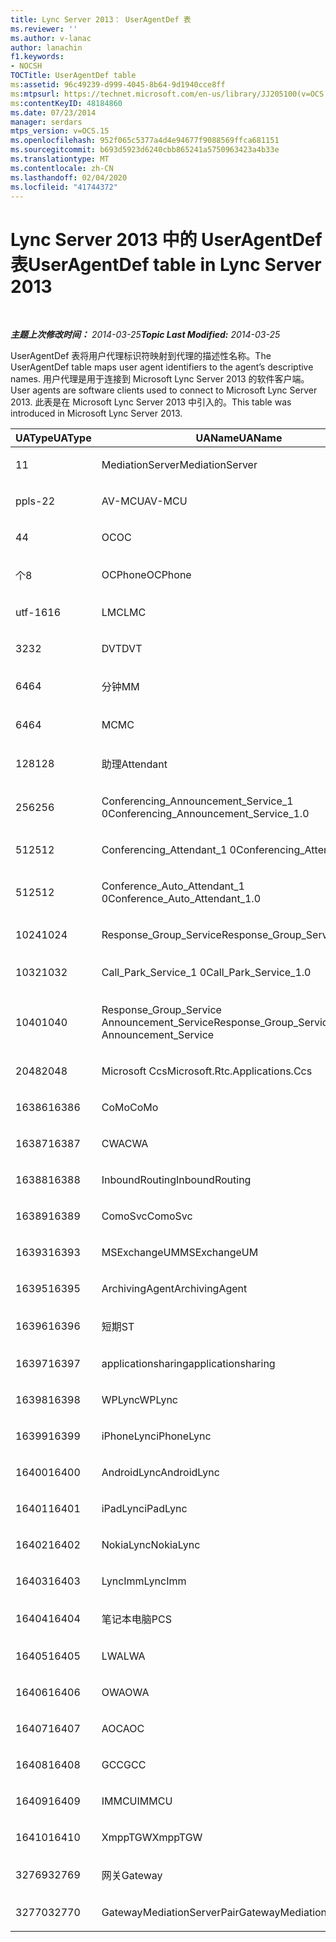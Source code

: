 ```yaml
---
title: Lync Server 2013： UserAgentDef 表
ms.reviewer: ''
ms.author: v-lanac
author: lanachin
f1.keywords:
- NOCSH
TOCTitle: UserAgentDef table
ms:assetid: 96c49239-d999-4045-8b64-9d1940cce8ff
ms:mtpsurl: https://technet.microsoft.com/en-us/library/JJ205100(v=OCS.15)
ms:contentKeyID: 48184860
ms.date: 07/23/2014
manager: serdars
mtps_version: v=OCS.15
ms.openlocfilehash: 952f065c5377a4d4e94677f9088569ffca681151
ms.sourcegitcommit: b693d5923d6240cbb865241a5750963423a4b33e
ms.translationtype: MT
ms.contentlocale: zh-CN
ms.lasthandoff: 02/04/2020
ms.locfileid: "41744372"
---
```

<div data-xmlns="http://www.w3.org/1999/xhtml">

<div class="topic" data-xmlns="http://www.w3.org/1999/xhtml" data-msxsl="urn:schemas-microsoft-com:xslt" data-cs="http://msdn.microsoft.com/en-us/">

<div data-asp="http://msdn2.microsoft.com/asp">

# <a name="useragentdef-table-in-lync-server-2013"></a><span data-ttu-id="cc392-102">Lync Server 2013 中的 UserAgentDef 表</span><span class="sxs-lookup"><span data-stu-id="cc392-102">UserAgentDef table in Lync Server 2013</span></span>

</div>

<div id="mainSection">

<div id="mainBody">

<span> </span>

<span data-ttu-id="cc392-103">_**主题上次修改时间：** 2014-03-25_</span><span class="sxs-lookup"><span data-stu-id="cc392-103">_**Topic Last Modified:** 2014-03-25_</span></span>

<span data-ttu-id="cc392-104">UserAgentDef 表将用户代理标识符映射到代理的描述性名称。</span><span class="sxs-lookup"><span data-stu-id="cc392-104">The UserAgentDef table maps user agent identifiers to the agent’s descriptive names.</span></span> <span data-ttu-id="cc392-105">用户代理是用于连接到 Microsoft Lync Server 2013 的软件客户端。</span><span class="sxs-lookup"><span data-stu-id="cc392-105">User agents are software clients used to connect to Microsoft Lync Server 2013.</span></span> <span data-ttu-id="cc392-106">此表是在 Microsoft Lync Server 2013 中引入的。</span><span class="sxs-lookup"><span data-stu-id="cc392-106">This table was introduced in Microsoft Lync Server 2013.</span></span>


<table>
<colgroup>
<col style="width: 33%" />
<col style="width: 33%" />
<col style="width: 33%" />
</colgroup>
<thead>
<tr class="header">
<th><span data-ttu-id="cc392-107">UAType</span><span class="sxs-lookup"><span data-stu-id="cc392-107">UAType</span></span></th>
<th><span data-ttu-id="cc392-108">UAName</span><span class="sxs-lookup"><span data-stu-id="cc392-108">UAName</span></span></th>
<th><span data-ttu-id="cc392-109">UACategory</span><span class="sxs-lookup"><span data-stu-id="cc392-109">UACategory</span></span></th>
</tr>
</thead>
<tbody>
<tr class="odd">
<td><p><span data-ttu-id="cc392-110">1</span><span class="sxs-lookup"><span data-stu-id="cc392-110">1</span></span></p></td>
<td><p><span data-ttu-id="cc392-111">MediationServer</span><span class="sxs-lookup"><span data-stu-id="cc392-111">MediationServer</span></span></p></td>
<td><p><span data-ttu-id="cc392-112">MediationServer</span><span class="sxs-lookup"><span data-stu-id="cc392-112">MediationServer</span></span></p></td>
</tr>
<tr class="even">
<td><p><span data-ttu-id="cc392-113">ppls-2</span><span class="sxs-lookup"><span data-stu-id="cc392-113">2</span></span></p></td>
<td><p><span data-ttu-id="cc392-114">AV-MCU</span><span class="sxs-lookup"><span data-stu-id="cc392-114">AV-MCU</span></span></p></td>
<td><p><span data-ttu-id="cc392-115">AV-MCU</span><span class="sxs-lookup"><span data-stu-id="cc392-115">AV-MCU</span></span></p></td>
</tr>
<tr class="odd">
<td><p><span data-ttu-id="cc392-116">4</span><span class="sxs-lookup"><span data-stu-id="cc392-116">4</span></span></p></td>
<td><p><span data-ttu-id="cc392-117">OC</span><span class="sxs-lookup"><span data-stu-id="cc392-117">OC</span></span></p></td>
<td><p><span data-ttu-id="cc392-118">OC</span><span class="sxs-lookup"><span data-stu-id="cc392-118">OC</span></span></p></td>
</tr>
<tr class="even">
<td><p><span data-ttu-id="cc392-119">个</span><span class="sxs-lookup"><span data-stu-id="cc392-119">8</span></span></p></td>
<td><p><span data-ttu-id="cc392-120">OCPhone</span><span class="sxs-lookup"><span data-stu-id="cc392-120">OCPhone</span></span></p></td>
<td><p><span data-ttu-id="cc392-121">OCPhone</span><span class="sxs-lookup"><span data-stu-id="cc392-121">OCPhone</span></span></p></td>
</tr>
<tr class="odd">
<td><p><span data-ttu-id="cc392-122">utf-16</span><span class="sxs-lookup"><span data-stu-id="cc392-122">16</span></span></p></td>
<td><p><span data-ttu-id="cc392-123">LMC</span><span class="sxs-lookup"><span data-stu-id="cc392-123">LMC</span></span></p></td>
<td><p><span data-ttu-id="cc392-124">LMC</span><span class="sxs-lookup"><span data-stu-id="cc392-124">LMC</span></span></p></td>
</tr>
<tr class="even">
<td><p><span data-ttu-id="cc392-125">32</span><span class="sxs-lookup"><span data-stu-id="cc392-125">32</span></span></p></td>
<td><p><span data-ttu-id="cc392-126">DVT</span><span class="sxs-lookup"><span data-stu-id="cc392-126">DVT</span></span></p></td>
<td><p><span data-ttu-id="cc392-127">DVT</span><span class="sxs-lookup"><span data-stu-id="cc392-127">DVT</span></span></p></td>
</tr>
<tr class="odd">
<td><p><span data-ttu-id="cc392-128">64</span><span class="sxs-lookup"><span data-stu-id="cc392-128">64</span></span></p></td>
<td><p><span data-ttu-id="cc392-129">分钟</span><span class="sxs-lookup"><span data-stu-id="cc392-129">MM</span></span></p></td>
<td><p><span data-ttu-id="cc392-130">分钟</span><span class="sxs-lookup"><span data-stu-id="cc392-130">MM</span></span></p></td>
</tr>
<tr class="even">
<td><p><span data-ttu-id="cc392-131">64</span><span class="sxs-lookup"><span data-stu-id="cc392-131">64</span></span></p></td>
<td><p><span data-ttu-id="cc392-132">MC</span><span class="sxs-lookup"><span data-stu-id="cc392-132">MC</span></span></p></td>
<td><p><span data-ttu-id="cc392-133">分钟</span><span class="sxs-lookup"><span data-stu-id="cc392-133">MM</span></span></p></td>
</tr>
<tr class="odd">
<td><p><span data-ttu-id="cc392-134">128</span><span class="sxs-lookup"><span data-stu-id="cc392-134">128</span></span></p></td>
<td><p><span data-ttu-id="cc392-135">助理</span><span class="sxs-lookup"><span data-stu-id="cc392-135">Attendant</span></span></p></td>
<td><p><span data-ttu-id="cc392-136">助理</span><span class="sxs-lookup"><span data-stu-id="cc392-136">Attendant</span></span></p></td>
</tr>
<tr class="even">
<td><p><span data-ttu-id="cc392-137">256</span><span class="sxs-lookup"><span data-stu-id="cc392-137">256</span></span></p></td>
<td><p><span data-ttu-id="cc392-138">Conferencing_Announcement_Service_1 0</span><span class="sxs-lookup"><span data-stu-id="cc392-138">Conferencing_Announcement_Service_1.0</span></span></p></td>
<td><p><span data-ttu-id="cc392-139">而言</span><span class="sxs-lookup"><span data-stu-id="cc392-139">CAS</span></span></p></td>
</tr>
<tr class="odd">
<td><p><span data-ttu-id="cc392-140">512</span><span class="sxs-lookup"><span data-stu-id="cc392-140">512</span></span></p></td>
<td><p><span data-ttu-id="cc392-141">Conferencing_Attendant_1 0</span><span class="sxs-lookup"><span data-stu-id="cc392-141">Conferencing_Attendant_1.0</span></span></p></td>
<td><p><span data-ttu-id="cc392-142">CAA</span><span class="sxs-lookup"><span data-stu-id="cc392-142">CAA</span></span></p></td>
</tr>
<tr class="even">
<td><p><span data-ttu-id="cc392-143">512</span><span class="sxs-lookup"><span data-stu-id="cc392-143">512</span></span></p></td>
<td><p><span data-ttu-id="cc392-144">Conference_Auto_Attendant_1 0</span><span class="sxs-lookup"><span data-stu-id="cc392-144">Conference_Auto_Attendant_1.0</span></span></p></td>
<td><p><span data-ttu-id="cc392-145">CAA</span><span class="sxs-lookup"><span data-stu-id="cc392-145">CAA</span></span></p></td>
</tr>
<tr class="odd">
<td><p><span data-ttu-id="cc392-146">1024</span><span class="sxs-lookup"><span data-stu-id="cc392-146">1024</span></span></p></td>
<td><p><span data-ttu-id="cc392-147">Response_Group_Service</span><span class="sxs-lookup"><span data-stu-id="cc392-147">Response_Group_Service</span></span></p></td>
<td><p><span data-ttu-id="cc392-148">RG</span><span class="sxs-lookup"><span data-stu-id="cc392-148">RGS</span></span></p></td>
</tr>
<tr class="even">
<td><p><span data-ttu-id="cc392-149">1032</span><span class="sxs-lookup"><span data-stu-id="cc392-149">1032</span></span></p></td>
<td><p><span data-ttu-id="cc392-150">Call_Park_Service_1 0</span><span class="sxs-lookup"><span data-stu-id="cc392-150">Call_Park_Service_1.0</span></span></p></td>
<td><p><span data-ttu-id="cc392-151">方面</span><span class="sxs-lookup"><span data-stu-id="cc392-151">CPS</span></span></p></td>
</tr>
<tr class="odd">
<td><p><span data-ttu-id="cc392-152">1040</span><span class="sxs-lookup"><span data-stu-id="cc392-152">1040</span></span></p></td>
<td><p><span data-ttu-id="cc392-153">Response_Group_Service Announcement_Service</span><span class="sxs-lookup"><span data-stu-id="cc392-153">Response_Group_Service Announcement_Service</span></span></p></td>
<td><p><span data-ttu-id="cc392-154">方式</span><span class="sxs-lookup"><span data-stu-id="cc392-154">AS</span></span></p></td>
</tr>
<tr class="even">
<td><p><span data-ttu-id="cc392-155">2048</span><span class="sxs-lookup"><span data-stu-id="cc392-155">2048</span></span></p></td>
<td><p><span data-ttu-id="cc392-156">Microsoft Ccs</span><span class="sxs-lookup"><span data-stu-id="cc392-156">Microsoft.Rtc.Applications.Ccs</span></span></p></td>
<td><p><span data-ttu-id="cc392-157">CCS</span><span class="sxs-lookup"><span data-stu-id="cc392-157">CCS</span></span></p></td>
</tr>
<tr class="odd">
<td><p><span data-ttu-id="cc392-158">16386</span><span class="sxs-lookup"><span data-stu-id="cc392-158">16386</span></span></p></td>
<td><p><span data-ttu-id="cc392-159">CoMo</span><span class="sxs-lookup"><span data-stu-id="cc392-159">CoMo</span></span></p></td>
<td><p><span data-ttu-id="cc392-160">CoMo</span><span class="sxs-lookup"><span data-stu-id="cc392-160">CoMo</span></span></p></td>
</tr>
<tr class="even">
<td><p><span data-ttu-id="cc392-161">16387</span><span class="sxs-lookup"><span data-stu-id="cc392-161">16387</span></span></p></td>
<td><p><span data-ttu-id="cc392-162">CWA</span><span class="sxs-lookup"><span data-stu-id="cc392-162">CWA</span></span></p></td>
<td><p><span data-ttu-id="cc392-163">CWA</span><span class="sxs-lookup"><span data-stu-id="cc392-163">CWA</span></span></p></td>
</tr>
<tr class="odd">
<td><p><span data-ttu-id="cc392-164">16388</span><span class="sxs-lookup"><span data-stu-id="cc392-164">16388</span></span></p></td>
<td><p><span data-ttu-id="cc392-165">InboundRouting</span><span class="sxs-lookup"><span data-stu-id="cc392-165">InboundRouting</span></span></p></td>
<td><p><span data-ttu-id="cc392-166">InboundRouting</span><span class="sxs-lookup"><span data-stu-id="cc392-166">InboundRouting</span></span></p></td>
</tr>
<tr class="even">
<td><p><span data-ttu-id="cc392-167">16389</span><span class="sxs-lookup"><span data-stu-id="cc392-167">16389</span></span></p></td>
<td><p><span data-ttu-id="cc392-168">ComoSvc</span><span class="sxs-lookup"><span data-stu-id="cc392-168">ComoSvc</span></span></p></td>
<td><p><span data-ttu-id="cc392-169">ComoSvc</span><span class="sxs-lookup"><span data-stu-id="cc392-169">ComoSvc</span></span></p></td>
</tr>
<tr class="odd">
<td><p><span data-ttu-id="cc392-170">16393</span><span class="sxs-lookup"><span data-stu-id="cc392-170">16393</span></span></p></td>
<td><p><span data-ttu-id="cc392-171">MSExchangeUM</span><span class="sxs-lookup"><span data-stu-id="cc392-171">MSExchangeUM</span></span></p></td>
<td><p><span data-ttu-id="cc392-172">ExUM</span><span class="sxs-lookup"><span data-stu-id="cc392-172">ExUM</span></span></p></td>
</tr>
<tr class="even">
<td><p><span data-ttu-id="cc392-173">16395</span><span class="sxs-lookup"><span data-stu-id="cc392-173">16395</span></span></p></td>
<td><p><span data-ttu-id="cc392-174">ArchivingAgent</span><span class="sxs-lookup"><span data-stu-id="cc392-174">ArchivingAgent</span></span></p></td>
<td><p><span data-ttu-id="cc392-175">ARCHAGENT</span><span class="sxs-lookup"><span data-stu-id="cc392-175">ARCHAGENT</span></span></p></td>
</tr>
<tr class="odd">
<td><p><span data-ttu-id="cc392-176">16396</span><span class="sxs-lookup"><span data-stu-id="cc392-176">16396</span></span></p></td>
<td><p><span data-ttu-id="cc392-177">短期</span><span class="sxs-lookup"><span data-stu-id="cc392-177">ST</span></span></p></td>
<td><p><span data-ttu-id="cc392-178">短期</span><span class="sxs-lookup"><span data-stu-id="cc392-178">ST</span></span></p></td>
</tr>
<tr class="even">
<td><p><span data-ttu-id="cc392-179">16397</span><span class="sxs-lookup"><span data-stu-id="cc392-179">16397</span></span></p></td>
<td><p><span data-ttu-id="cc392-180">applicationsharing</span><span class="sxs-lookup"><span data-stu-id="cc392-180">applicationsharing</span></span></p></td>
<td><p><span data-ttu-id="cc392-181">ASMCU</span><span class="sxs-lookup"><span data-stu-id="cc392-181">ASMCU</span></span></p></td>
</tr>
<tr class="odd">
<td><p><span data-ttu-id="cc392-182">16398</span><span class="sxs-lookup"><span data-stu-id="cc392-182">16398</span></span></p></td>
<td><p><span data-ttu-id="cc392-183">WPLync</span><span class="sxs-lookup"><span data-stu-id="cc392-183">WPLync</span></span></p></td>
<td><p><span data-ttu-id="cc392-184">WPLync</span><span class="sxs-lookup"><span data-stu-id="cc392-184">WPLync</span></span></p></td>
</tr>
<tr class="even">
<td><p><span data-ttu-id="cc392-185">16399</span><span class="sxs-lookup"><span data-stu-id="cc392-185">16399</span></span></p></td>
<td><p><span data-ttu-id="cc392-186">iPhoneLync</span><span class="sxs-lookup"><span data-stu-id="cc392-186">iPhoneLync</span></span></p></td>
<td><p><span data-ttu-id="cc392-187">iPhoneLync</span><span class="sxs-lookup"><span data-stu-id="cc392-187">iPhoneLync</span></span></p></td>
</tr>
<tr class="odd">
<td><p><span data-ttu-id="cc392-188">16400</span><span class="sxs-lookup"><span data-stu-id="cc392-188">16400</span></span></p></td>
<td><p><span data-ttu-id="cc392-189">AndroidLync</span><span class="sxs-lookup"><span data-stu-id="cc392-189">AndroidLync</span></span></p></td>
<td><p><span data-ttu-id="cc392-190">AndroidLync</span><span class="sxs-lookup"><span data-stu-id="cc392-190">AndroidLync</span></span></p></td>
</tr>
<tr class="even">
<td><p><span data-ttu-id="cc392-191">16401</span><span class="sxs-lookup"><span data-stu-id="cc392-191">16401</span></span></p></td>
<td><p><span data-ttu-id="cc392-192">iPadLync</span><span class="sxs-lookup"><span data-stu-id="cc392-192">iPadLync</span></span></p></td>
<td><p><span data-ttu-id="cc392-193">iPadLync</span><span class="sxs-lookup"><span data-stu-id="cc392-193">iPadLync</span></span></p></td>
</tr>
<tr class="odd">
<td><p><span data-ttu-id="cc392-194">16402</span><span class="sxs-lookup"><span data-stu-id="cc392-194">16402</span></span></p></td>
<td><p><span data-ttu-id="cc392-195">NokiaLync</span><span class="sxs-lookup"><span data-stu-id="cc392-195">NokiaLync</span></span></p></td>
<td><p><span data-ttu-id="cc392-196">NokiaLync</span><span class="sxs-lookup"><span data-stu-id="cc392-196">NokiaLync</span></span></p></td>
</tr>
<tr class="even">
<td><p><span data-ttu-id="cc392-197">16403</span><span class="sxs-lookup"><span data-stu-id="cc392-197">16403</span></span></p></td>
<td><p><span data-ttu-id="cc392-198">LyncImm</span><span class="sxs-lookup"><span data-stu-id="cc392-198">LyncImm</span></span></p></td>
<td><p><span data-ttu-id="cc392-199">LyncImm</span><span class="sxs-lookup"><span data-stu-id="cc392-199">LyncImm</span></span></p></td>
</tr>
<tr class="odd">
<td><p><span data-ttu-id="cc392-200">16404</span><span class="sxs-lookup"><span data-stu-id="cc392-200">16404</span></span></p></td>
<td><p><span data-ttu-id="cc392-201">笔记本电脑</span><span class="sxs-lookup"><span data-stu-id="cc392-201">PCS</span></span></p></td>
<td><p><span data-ttu-id="cc392-202">笔记本电脑</span><span class="sxs-lookup"><span data-stu-id="cc392-202">PCS</span></span></p></td>
</tr>
<tr class="even">
<td><p><span data-ttu-id="cc392-203">16405</span><span class="sxs-lookup"><span data-stu-id="cc392-203">16405</span></span></p></td>
<td><p><span data-ttu-id="cc392-204">LWA</span><span class="sxs-lookup"><span data-stu-id="cc392-204">LWA</span></span></p></td>
<td><p><span data-ttu-id="cc392-205">LWA</span><span class="sxs-lookup"><span data-stu-id="cc392-205">LWA</span></span></p></td>
</tr>
<tr class="odd">
<td><p><span data-ttu-id="cc392-206">16406</span><span class="sxs-lookup"><span data-stu-id="cc392-206">16406</span></span></p></td>
<td><p><span data-ttu-id="cc392-207">OWA</span><span class="sxs-lookup"><span data-stu-id="cc392-207">OWA</span></span></p></td>
<td><p><span data-ttu-id="cc392-208">OWA</span><span class="sxs-lookup"><span data-stu-id="cc392-208">OWA</span></span></p></td>
</tr>
<tr class="even">
<td><p><span data-ttu-id="cc392-209">16407</span><span class="sxs-lookup"><span data-stu-id="cc392-209">16407</span></span></p></td>
<td><p><span data-ttu-id="cc392-210">AOC</span><span class="sxs-lookup"><span data-stu-id="cc392-210">AOC</span></span></p></td>
<td><p><span data-ttu-id="cc392-211">AOC</span><span class="sxs-lookup"><span data-stu-id="cc392-211">AOC</span></span></p></td>
</tr>
<tr class="odd">
<td><p><span data-ttu-id="cc392-212">16408</span><span class="sxs-lookup"><span data-stu-id="cc392-212">16408</span></span></p></td>
<td><p><span data-ttu-id="cc392-213">GCC</span><span class="sxs-lookup"><span data-stu-id="cc392-213">GCC</span></span></p></td>
<td><p><span data-ttu-id="cc392-214">GCC</span><span class="sxs-lookup"><span data-stu-id="cc392-214">GCC</span></span></p></td>
</tr>
<tr class="even">
<td><p><span data-ttu-id="cc392-215">16409</span><span class="sxs-lookup"><span data-stu-id="cc392-215">16409</span></span></p></td>
<td><p><span data-ttu-id="cc392-216">IMMCU</span><span class="sxs-lookup"><span data-stu-id="cc392-216">IMMCU</span></span></p></td>
<td><p><span data-ttu-id="cc392-217">IMMCU</span><span class="sxs-lookup"><span data-stu-id="cc392-217">IMMCU</span></span></p></td>
</tr>
<tr class="odd">
<td><p><span data-ttu-id="cc392-218">16410</span><span class="sxs-lookup"><span data-stu-id="cc392-218">16410</span></span></p></td>
<td><p><span data-ttu-id="cc392-219">XmppTGW</span><span class="sxs-lookup"><span data-stu-id="cc392-219">XmppTGW</span></span></p></td>
<td><p><span data-ttu-id="cc392-220">XmppGateway</span><span class="sxs-lookup"><span data-stu-id="cc392-220">XmppGateway</span></span></p></td>
</tr>
<tr class="even">
<td><p><span data-ttu-id="cc392-221">32769</span><span class="sxs-lookup"><span data-stu-id="cc392-221">32769</span></span></p></td>
<td><p><span data-ttu-id="cc392-222">网关</span><span class="sxs-lookup"><span data-stu-id="cc392-222">Gateway</span></span></p></td>
<td><p><span data-ttu-id="cc392-223">网关</span><span class="sxs-lookup"><span data-stu-id="cc392-223">Gateway</span></span></p></td>
</tr>
<tr class="odd">
<td><p><span data-ttu-id="cc392-224">32770</span><span class="sxs-lookup"><span data-stu-id="cc392-224">32770</span></span></p></td>
<td><p><span data-ttu-id="cc392-225">GatewayMediationServerPair</span><span class="sxs-lookup"><span data-stu-id="cc392-225">GatewayMediationServerPair</span></span></p></td>
<td><p><span data-ttu-id="cc392-226">GatewayMediationServerPair</span><span class="sxs-lookup"><span data-stu-id="cc392-226">GatewayMediationServerPair</span></span></p></td>
</tr>
</tbody>
</table>


</div>

<span> </span>

</div>

</div>

</div>

